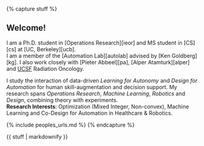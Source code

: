 {% capture stuff %}

## Welcome!  
I am a Ph.D. student in [Operations Research][ieor] and MS student in [CS][cs] at [UC, Berkeley][ucb].  
I am a member of the [Automation Lab][autolab] advised by [Ken Goldberg][kg]. I also work closely with [Pieter Abbeel][pa], [Alper Atamturk][alper] and [UCSF](ucsf) Radiation Oncology.  
<!-- Complete list of [collaborators]({{ site.baseurl }}/people/). -->

<!-- I study integration of algorithms with hardware design for applications in medical robotics and healthcare. I aim to develop models for human-machine collaboration, skill-augmentation, semi-supervised autonomy and healthcare decision support.    -->
<!-- My work employs and contributes to techniques in non-convex discrete optimization and representation learning. I envision enabling ease of robot operation by laymen to an extent where the *user manual* becomes unnecessary. 
 -->
 
I study the interaction of data-driven *Learning for Autonomy* and *Design for Automation* for human skill-augmentation and decision support. 
My research spans *Operations Research*, *Machine Learning*, *Robotics* and *Design*, combining theory with experiments.   
**Research Interests**: Optimization (Mixed Integer, Non-convex), Machine Learning and Co-Design for Automation in Healthcare & Robotics.  

{% include peoples_urls.md %}
{% endcapture %}

<div class="projects">
{{ stuff | markdownify }}
</div>
